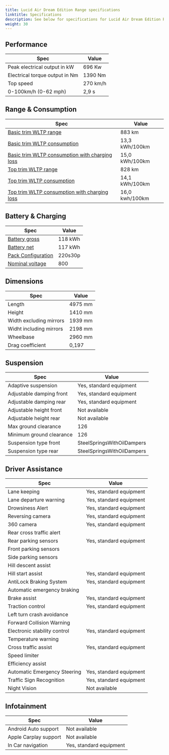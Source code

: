 ```yaml
---
title: Lucid Air Dream Edition Range specifications
linktitle: Specifications
description: See below for specifications for Lucid Air Dream Edition Range
weight: 30
---
```


## Performance

|Spec|Value|
|----|-----|
|Peak electrical output in kW|696 Kw|
|Electrical torque output in Nm|1390 Nm|
|Top speed|270 km/h|
|0-100km/h (0-62 mph)|2,9 s|



## Range & Consumption

|Spec|Value|
|----|-----|
|[Basic trim WLTP range](../../../../../guides/understandingrange/wltp/)|883 km|
|[Basic trim WLTP consumption](../../../../../guides/understandingrange/wltp/)|13,3 kWh/100km|
|[Basic trim WLTP consumption with charging loss](../../../../../guides/understandingrange/wltp/)|15,0 kWh/100km|
|[Top trim WLTP range](../../../../../guides/understandingrange/wltp/)|828 km|
|[Top trim WLTP consumption](../../../../../guides/understandingrange/wltp/)|14,1 kWh/100km|
|[Top trim WLTP consumption with charging loss](../../../../../guides/understandingrange/wltp/)|16,0 kwh/100km|



## Battery & Charging

|Spec|Value|
|----|-----|
|[Battery gross](../../../../../technology/battery/buffer/)|118 kWh|
|[Battery net](../../../../../technology/battery/buffer/)|117 kWh|
|[Pack Configuration](../../../../../technology/battery/batterypack/)|220s30p|
|[Nominal voltage](../../../../../technology/battery/batterypack/)|800|



## Dimensions

|Spec|Value|
|----|-----|
|Length|4975 mm|
|Height|1410 mm|
|Width excluding mirrors|1939 mm|
|Widht including mirrors|2198 mm|
|Wheelbase|2960 mm|
|Drag coefficient|0,197|

## Suspension

|Spec|Value|
|----|-----|
|Adaptive suspension|Yes, standard equipment|
|Adjustable damping front|Yes, standard equipment|
|Adjustable damping rear|Yes, standard equipment|
|Adjustable height front|Not available|
|Adjustable height rear|Not available|
|Max ground clearance|126|
|Minimum ground clearance|126|
|Suspension type front|SteelSpringsWithOilDampers|
|Suspension type rear|SteelSpringsWithOilDampers|

## Driver Assistance

|Spec|Value|
|----|-----|
|Lane keeping|Yes, standard equipment|
|Lane departure warning|Yes, standard equipment|
|Drowsiness Alert|Yes, standard equipment|
|Reversing camera|Yes, standard equipment|
|360 camera|Yes, standard equipment|
|Rear cross traffic alert||
|Rear parking sensors|Yes, standard equipment|
|Front parking sensors||
|Side parking sensors||
|Hill descent assist||
|Hill start assist|Yes, standard equipment|
|AntiLock Braking System|Yes, standard equipment|
|Automatic emergency braking||
|Brake assist|Yes, standard equipment|
|Traction control|Yes, standard equipment|
|Left turn crash avoidance||
|Forward Collision Warning||
|Electronic stability control|Yes, standard equipment|
|Temperature warning||
|Cross traffic assist|Yes, standard equipment|
|Speed limiter||
|Efficiency assist||
|Automatic Emergency Steering|Yes, standard equipment|
|Traffic Sign Recognition|Yes, standard equipment|
|Night Vision|Not available|

## Infotainment

|Spec|Value|
|----|-----|
|Android Auto support|Not available|
|Apple Carplay support|Not available|
|In Car navigation|Yes, standard equipment|

